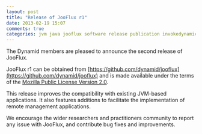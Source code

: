 ```yaml
---
layout: post
title: "Release of JooFlux r1"
date: 2013-02-19 15:07
comments: true
categories: jvm java jooflux software release publication invokedynamic
---
```


The Dynamid members are pleased to announce the second release of JooFlux.

JooFlux r1 can be obtained from [https://github.com/dynamid/jooflux](https://github.com/dynamid/jooflux)
and is made available under the terms of the
[Mozilla Public License Version 2.0](http://www.mozilla.org/MPL/2.0/).

This release improves the compatibility with existing JVM-based applications. It also features additions
to facilitate the implementation of remote management applications.

We encourage the wider researchers and practitioners community to report any issue with JooFlux, and
contribute bug fixes and improvements.

